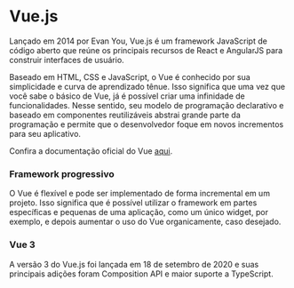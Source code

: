 # Vue.js

Lançado em 2014 por Evan You, Vue.js é um framework JavaScript de código aberto que reúne os principais recursos de React e AngularJS para construir interfaces de usuário.

<!-- Baseado em HTML, CSS e JavaScript, o Vue utiliza o modelo de programação declarativo e baseado em componentes reutilizáveis para construir aplicações web de forma prática e eficiente. -->
Baseado em HTML, CSS e JavaScript, o Vue é conhecido por sua simplicidade e curva de aprendizado tênue. Isso significa que uma vez que você sabe o básico de Vue, já é possível criar uma infinidade de funcionalidades. Nesse sentido, seu modelo de programação declarativo e baseado em componentes reutilizáveis abstrai grande parte da programação e permite que o desenvolvedor foque em novos incrementos para seu aplicativo.

Confira a documentação oficial do Vue <a href="https://vuejs.org/">aqui</a>.


### Framework progressivo

O Vue é flexível e pode ser implementado de forma incremental em um projeto. Isso significa que é possível utilizar o framework em partes específicas e pequenas de uma aplicação, como um único widget, por exemplo, e depois aumentar o uso do Vue organicamente, caso desejado.

### Vue 3

A versão 3 do Vue.js foi lançada em 18 de setembro de 2020 e suas principais adições foram Composition API e maior suporte a TypeScript.
